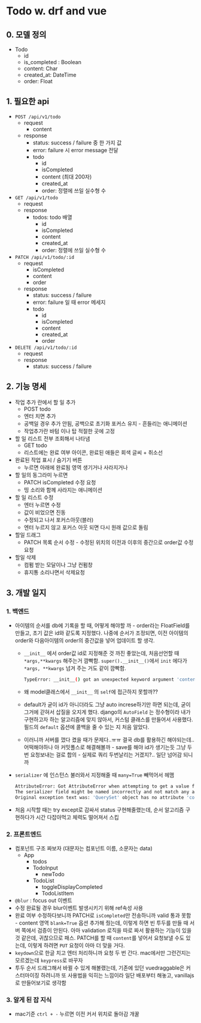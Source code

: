 # Todo w. drf and vue

## 0. 모델 정의

- Todo
  - id
  - is_completed : Boolean
  - content: Char
  - created_at: DateTime
  - order: Float

## 1. 필요한 api

- `POST /api/v1/todo`
  - request
    - content
  - response
    - status: success / failure 중 한 가지 값
    - error: failure 시 error message 전달
    - todo
      - id
      - isCompleted
      - content (최대 200자)
      - created_at
      - order: 정렬에 쓰일 실수형 수
- `GET /api/v1/todo`
  - request
  - response
    - todos: todo 배열
      - id
      - isCompleted
      - content
      - created_at
      - order: 정렬에 쓰일 실수형 수
- `PATCH /api/v1/todo/:id`
  - request
    - isCompleted
    - content
    - order
  - response
    - status: success / failure
    - error: failure 일 때 error 메세지
    - todo
      - id
      - isCompleted
      - content
      - created_at
      - order
- `DELETE /api/v1/todo/:id`
  - request
  - response
    - status: success / failure

## 2. 기능 명세

- 작업 추가 란에서 할 일 추가
  - POST todo
  - 엔터 치면 추가
  - 공백일 경우 추가 안됨, 공백으로 초기화 포커스 유지 - 흔들리는 애니메이션
  - 작업추가란 바텀 이나 탑 적절한 곳에 고정
- 할 일 리스트 전부 조회해서 나타냄
  - GET todo
  - 리스트에는 완료 여부 아이콘, 완료된 애들은 회색 글씨 + 취소선
- 완료된 작업 표시 / 숨기기 버튼
  - 누르면 아래에 완료됨 영역 생기거나 사라지거나
- 할 일의 동그라미 누르면
  - PATCH isCompleted 수정 요청
  - 띵 소리와 함께 사라지는 애니메이션
- 할 일 리스트 수정
  - 엔터 누르면 수정
  - 값이 비었으면 진동
  - 수정되고 나서 포커스아웃(블러)
  - 엔터 누르지 않고 포커스 아웃 되면 다시 원래 값으로 돌림
- 할일 드래그
  - PATCH 목록 순서 수정 - 수정된 위치의 이전과 이후의 중간으로 order값 수정 요청
- 할일 삭제
  - 컴펌 받는 모달이나 그냥 컨펌창
  - 휴지통 소리나면서 삭제요청

## 3. 개발 일지

### 1. 백엔드

- 아이템의 순서를 db에 기록을 할 때, 어떻게 해야할 까 - order라는 FloatField를 만들고, 초기 값은 id와 같도록 지정했다. 나중에 순서가 조정되면, 이전 아이템의 order와 다음아이템의 order의 중간값을 넣어 업데이트 할 생각.

  - `__init__` 에서 order값 id로 지정해준 것 까진 좋았는데, 처음선언할 때 `*args,**kwargs` 해주는거 깜빡함. `super().__init__()`에서 `init` 에다가 `*args, **kwargs` 넘겨 주는 거도 같이 깜빡함.

    ```sh
    TypeError: __init__() got an unexpected keyword argument 'content'
    ```

  - 왜 model클래스에서 `__init__` 의 `self`에 접근하지 못할까??

  - default가 굳이 id가 아니더라도 그냥 auto increse하기만 하면 되는데, 굳이 그거에 갇혀서 삽질을 오지게 했다. django의 `AutoField` 는 정수형이라 내가 구현하고자 하는 알고리즘에 맞지 않아서, 커스텀 클래스를 만들어서 사용했다. 필드의 `default` 옵션에 콜백을 줄 수 있는 지 처음 알았다.

  - 이러니까 서버를 껐다 켰을 때가 문제다..ㅠㅠ 결국 db를 활용하긴 해야되는데..어떡해야하나 아 커밋폴스로 해결해볼까 - save를 해야 id가 생기는듯  그냥 두번 요청보내는 걸로 합의 - 실제로 쿼리 두번날리는 거겠지?.. 일단 넘어감 되니까

- `serializer` 에 인스턴스 불러와서 지정해줄 때 `many=True` 빼먹어서 헤맴

  ```sh
  AttributeError: Got AttributeError when attempting to get a value for field `content` on serializer `TodoSerializer`.
  The serializer field might be named incorrectly and not match any attribute or key on the `QuerySet` instance.
  Original exception text was: 'QuerySet' object has no attribute 'content'.
  ```

- 처음 시작할 때는 try except로 감싸서 status 구현해줄랬는데, 순서 알고리즘 구현하다가 시간 다잡아먹고 체력도 떨어져서 스킵

### 2. 프론트엔드

- 컴포넌트 구조 짜보자 (대문자는 컴포넌트 이름, 소문자는 data)
  - App
    - todos
    - TodoInput
      - newTodo
    - TodoList
      - toggleDisplayCompleted
      - TodoListItem
- `@blur` : focus out 이벤트
- 수정 완료될 경우 blur이벤트 발생시키기 위해 ref속성 사용
- 완료 여부 수정하다보니까 PATCH로 `isCompleted`만 전송하니까 valid 통과 못함 - content 영역 `blank=True` 옵션 추가해 줬는데, 이렇게 하면 빈 투두를 만들 때 서버 쪽에서 검증이 안된다. 아마 validation 로직을 따로 짜서 활용하는 기능이 있을 것 같은데, 귀찮으므로 패스. PATCH를 할 때 `content`를 넣어서 요청보낼 수도 있는데, 이렇게 하려면 `PUT` 요청이 아마 더 맞을 거다.
- `keydown`으로 한글 치고 엔터 처리하니까 요청 두 번 간다. mac에서만 그런건지는 모르겠는데 `keypress`로 바꾸자
- 투두 순서 드래그해서 바뀔 수 있게 해볼랬는데, 기존에 있던 vuedraggable은 커스터마이징 하려니까 또 사용법을 익히는 느낌이라 일단 배포부터 해놓고, vanillajs로 만들어보기로 생각함

### 3. 알게 된 잡 지식

- mac기준 `ctrl + -` 누르면 이전 커서 위치로 돌아감 개꿀

